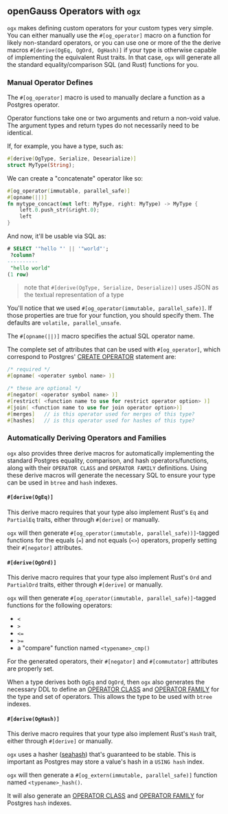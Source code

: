 ## openGauss Operators with `ogx`

`ogx` makes defining custom operators for your custom types very simple.  You can either
manually use the `#[og_operator]` macro on a function for likely non-standard operators, or you
can use one or more of the the derive macros `#[derive(OgEq, OgOrd, OgHash)]`
if your type is otherwise capable of implementing the equivalent Rust traits.  In that case, `ogx`
will generate all the standard equality/comparison SQL (and Rust) functions for you.

### Manual Operator Defines

The `#[og_operator]` macro is used to manually declare a function as a Postgres operator.

Operator functions take one or two arguments and return a non-void value.  The argument types and return types do not necessarily need to be identical.  

If, for example, you have a type, such as:

```rust
#[derive(OgType, Serialize, Desearialize)]
struct MyType(String);
```

We can create a "concatenate" operator like so:

```rust
#[og_operator(immutable, parallel_safe)]
#[opname(||)]
fn mytype_concact(mut left: MyType, right: MyType) -> MyType {
    left.0.push_str(&right.0);
    left
}
```

And now, it'll be usable via SQL as:

```sql
# SELECT '"hello "' || '"world"';
 ?column? 
----------
 "hello world"
(1 row)
```

> note that `#[derive(OgType, Serialize, Deserialize)]` uses JSON as the textual representation of a type

You'll notice that we used `#[og_operator(immutable, parallel_safe)]`.  If those properties are true for your function,
you should specify them.  The defaults are `volatile, parallel_unsafe`.

The `#[opname(||)]` macro specifies the actual SQL operator name.

The complete set of attributes that can be used with `#[og_operator]`, which correspond
to Postgres' [CREATE OPERATOR](https://www.postgresql.org/docs/12/sql-createoperator.html) 
statement are:

```rust
/* required */
#[opname( <operater symbol name> )]

/* these are optional */
#[negator( <operator symbol name> )]
#[restrict( <function name to use for restrict operator option> )]
#[join( <function name to use for join operator option>)]
#[merges]   // is this operator used for merges of this type?
#[hashes]   // is this operator used for hashes of this type?
```

### Automatically Deriving Operators and Families

`ogx` also provides three derive macros for automatically implementing the standard Postgres
equality, comparison, and hash operators/functions, along with their `OPERATOR CLASS` and `OPERATOR FAMILY`
definitions.  Using these derive macros will generate the necessary SQL to ensure your
type can be used in `btree` and `hash` indexes.

#### `#[derive(OgEq)]`

This derive macro requires that your type also implement Rust's `Eq` and `PartialEq` traits,
either through `#[derive]` or manually.

`ogx` will then generate `#[og_operator(immutable, parallel_safe))]`-tagged functions for the
equals (`=`) and not equals (`<>`) operators, properly setting their `#[negator]` attributes.

#### `#[derive(OgOrd)]`

This derive macro requires that your type also implement Rust's `Ord` and `PartialOrd` traits,
either through `#[derive]` or manually.

`ogx` will then generate `#[og_operator(immutable, parallel_safe)]`-tagged functions for the
following operators:
 - `<`
 - `>`
 - `<=`
 - `>=`
 - a "compare" function named `<typename>_cmp()`

For the generated operators, their `#[negator]` and `#[commutator]` attributes are properly set.

When a type derives both `OgEq` and `OgOrd`, then `ogx` also generates the
necessary DDL to define an [OPERATOR CLASS](https://www.postgresql.org/docs/12/sql-createopclass.html)
 and [OPERATOR FAMILY](https://www.postgresql.org/docs/12/sql-createopfamily.html) for the
 type and set of operators.  This allows the type to be used with `btree` indexes.
 
#### `#[derive(OgHash)]`
 
This derive macro requires that your type also implement Rust's `Hash` trait, either 
through `#[derive]` or manually.

`ogx` uses a hasher ([seahash](https://crates.io/crates/seahash)) that's guaranteed 
to be stable.  This is important as Postgres may store a value's hash in a `USING hash`
index.

`ogx` will then generate a `#[og_extern(immutable, parallel_safe)]` function named `<typename>_hash()`.

It will also generate an [OPERATOR CLASS](https://www.postgresql.org/docs/12/sql-createopclass.html)
and [OPERATOR FAMILY](https://www.postgresql.org/docs/12/sql-createopfamily.html) for Postgres `hash`
indexes.    

